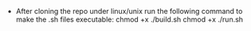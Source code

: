 - After cloning the repo under linux/unix run the following command to make the .sh files executable:
 chmod +x ./build.sh 
 chmod +x ./run.sh